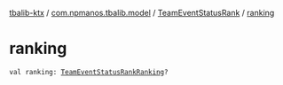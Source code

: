 [tbalib-ktx](../../index.md) / [com.npmanos.tbalib.model](../index.md) / [TeamEventStatusRank](index.md) / [ranking](./ranking.md)

# ranking

`val ranking: `[`TeamEventStatusRankRanking`](../-team-event-status-rank-ranking/index.md)`?`